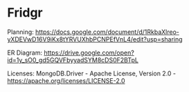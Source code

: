 # Fridgr

Planning: https://docs.google.com/document/d/1RkbaXlreo-yXDEVwD16V9iKx8tYRVUXhbPCNPEfVnL4/edit?usp=sharing

ER Diagram: https://drive.google.com/open?id=1y_sO0_gd5GQVFbyyadSYM8cDS0F2BTpL

Licenses: MongoDB.Driver - Apache License, Version 2.0 - https://apache.org/licenses/LICENSE-2.0
